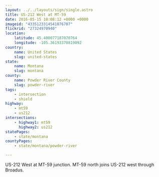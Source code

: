 ```yaml
---
layout: ../../layouts/sign/single.astro
title: US-212 West at MT-59
date: 2016-05-15 10:08:12 +0000 +0000
imageid: "4335123314541876707"
flickrid: "27324970940"
location:
    latitude: 45.400077187070764
    longitude: -105.36193370819092
country:
    name: United States
    slug: united-states
state:
    name: Montana
    slug: montana
county:
    name: Powder River County
    slug: powder-river
tags:
    - intersection
    - shield
highway:
    - mt59
    - us212
intersections:
    - highway1: mt59
      highway2: us212
statePages:
    - state/montana
countyPages:
    - state/montana/powder-river

---
```

US-212 West at MT-59 junction.  MT-59 north joins US-212 west through Broadus.